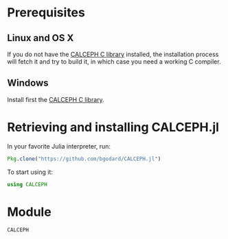 # Prerequisites

## Linux and OS X

If you do not have the [CALCEPH C library](https://www.imcce.fr/recherche/equipes/asd/calceph/) installed, the installation process will fetch it and try to build it, in which case you need a working C compiler.

## Windows

Install first the [CALCEPH C library](https://www.imcce.fr/recherche/equipes/asd/calceph/).

# Retrieving and installing CALCEPH.jl

In your favorite Julia interpreter, run:

```julia
Pkg.clone("https://github.com/bgodard/CALCEPH.jl")
```

To start using it:

```julia
using CALCEPH
```

# Module

```@docs
CALCEPH
```
